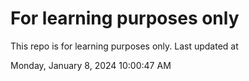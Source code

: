 # For learning purposes only
This repo is for learning purposes only.
Last updated at

Monday, January 8, 2024 10:00:47 AM

